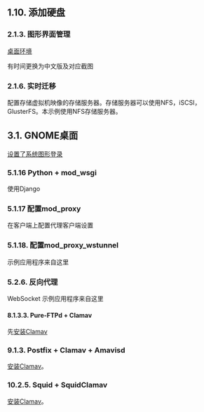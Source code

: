 

## 1.10. 添加硬盘

### 2.1.3. 图形界面管理

[桌面环境](https://www.server-world.info/en/note?os=CentOS_7&p=x)

有时间更换为中文版及对应截图

### 2.1.6. 实时迁移

配置存储虚拟机映像的存储服务器。存储服务器可以使用NFS，iSCSI，GlusterFS。本示例使用NFS存储服务器。

## 3.1. GNOME桌面

[设置了系统图形登录](https://www.server-world.info/en/note?os=CentOS_7&p=runlevel)


### 5.1.16 Python + mod_wsgi

使用Django

### 5.1.17 配置mod_proxy

在客户端上配置代理客户端设置

### 5.1.18. 配置mod_proxy_wstunnel

示例应用程序来自这里

### 5.2.6. 反向代理

WebSocket 示例应用程序来自这里

#### 8.1.3.3. Pure-FTPd + Clamav

先[安装Clamav](https://www.server-world.info/en/note?os=CentOS_7&p=clamav)

### 9.1.3. Postfix + Clamav + Amavisd

[安装Clamav](https://www.server-world.info/en/note?os=CentOS_7&p=clamav)。

### 10.2.5. Squid + SquidClamav

[安装Clamav](https://www.server-world.info/en/note?os=CentOS_7&p=clamav)。












